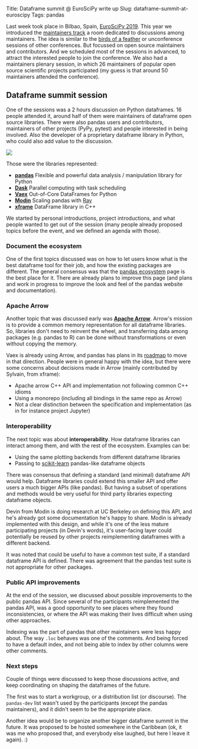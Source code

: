 Title: Dataframe summit @ EuroSciPy write up
Slug: dataframe-summit-at-euroscipy
Tags: pandas

Last week took place in Bilbao, Spain, [EuroSciPy 2019](https://www.euroscipy.org/2019/).
This year we introduced the [maintainers track](https://www.euroscipy.org/2019/maintainers.html)
a room dedicated to discussions among maintainers. The idea is similar to the 
[birds of a feather](https://en.wikipedia.org/wiki/Birds_of_a_feather_(computing)) or unconference
sessions of other conferences. But focussed on open source maintainers and contributors. And
we scheduled most of the sessions in advanced, to attract the interested people to join the
conference. We also had a maintainers plenary session, in which 26 maintainers of popular
open source scientific projects participated (my guess is that around 50 maintainers attended
the conference).

## Dataframe summit session

One of the sessions was a 2 hours discussion on Python dataframes. 16 people attended it, around
half of them were maintainers of dataframe open source libraries. There were also pandas users
and contributors, maintainers of other projects (PyPy, pytest) and people interested in being involved.
Also the developer of a proprietary dataframe library in Python, who could also add value to the discussion.

![](/static/img/blog/dataframe_summit.jpeg)

Those were the libraries represented:

- **[pandas](https://github.com/pandas-dev/pandas)** Flexible and powerful data analysis / manipulation library for Python
- **[Dask](https://github.com/dask/dask)** Parallel computing with task scheduling
- **[Vaex](https://github.com/vaexio/vaex)** Out-of-Core DataFrames for Python
- **[Modin](https://github.com/modin-project/modin)** Scaling pandas with [Ray](https://github.com/ray-project/ray/)
- **[xframe](https://github.com/QuantStack/xframe)** DataFrame library in C++

We started by personal introductions, project introductions, and what people wanted to get out
of the session (many people already proposed topics before the event, and we defined an agenda with those).

### Document the ecosystem

One of the first topics discussed was on how to let users know what is the best dataframe
tool for their job, and how the existing packages are different. The general consensus was
that the [pandas ecosystem](https://pandas.pydata.org/pandas-docs/stable/ecosystem.html) page
is the best place for it. There are already plans to improve this page (and plans and work in progress to improve
the look and feel of the pandas website and documentation).

### Apache Arrow

Another topic that was discussed early was **[Apache Arrow](https://arrow.apache.org/)**. Arrow's mission is to
provide a common memory representation for all dataframe libraries. So, libraries don't need to reinvent the
wheel, and transferring data among packages (e.g. pandas to R) can be done without transformations or even without
copying the memory.

Vaex is already using Arrow, and pandas has plans in its [roadmap](https://pandas.pydata.org/pandas-docs/stable/development/roadmap.html)
to move in that direction. People were in general happy with the idea, but there were some concerns
about decisions made in Arrow (mainly contributed by Sylvain, from xframe):

- Apache arrow C++ API and implementation not following common C++ idioms
- Using a monorepo (including all bindings in the same repo as Arrow)
- Not a clear distinction between the specification and implementation (as in for instance project Jupyter)

### Interoperability

The next topic was about **interoperability**. How dataframe libraries can interact among them, and
with the rest of the ecosystem. Examples can be:

- Using the same plotting backends from different dataframe libraries
- Passing to [scikit-learn](https://scikit-learn.org/stable/index.html) pandas-like dataframe objects

There was consensus that defining a standard (and minimal) dataframe API would help. Dataframe libraries
could extend this smaller API and offer users a much bigger APIs (like pandas). But having a subset of
operations and methods would be very useful for third party libraries expecting dataframe objects.

Devin from Modin is doing research at UC Berkeley on defining this API, and he's already got some
documentation he's happy to share. Modin is already implemented with this design, and while it's
one of the less mature participating projects (in Devin's words), it's user-facing layer could
potentially be reused by other projects reimplementing dataframes with a different backend.

It was noted that could be useful to have a common test suite, if a standard dataframe API is defined.
There was agreement that the pandas test suite is not appropriate for other packages.

### Public API improvements

At the end of the session, we discussed about possible improvements to the public pandas API.
Since several of the participants reimplemented the pandas API, was a good opportunity to see
places where they found inconsistencies, or where the API was making their lives difficult
when using other approaches.

Indexing was the part of pandas that other maintainers were less happy about. The way `.loc`
behaves was one of the comments. And being forced to have a default index, and not being able
to index by other columns were other comments.

### Next steps

Couple of things were discussed to keep those discussions active, and keep coordinating on
shaping the dataframes of the future.

The first was to start a workgroup, or a distribution list (or discourse). The `pandas-dev`
list wasn't used by the participants (except the pandas maintainers), and it didn't seem
to be the appropriate place.

Another idea would be to organize another bigger dataframe summit in the future. It was
proposed to be hosted somewhere in the Caribbean (ok, it was me who proposed that, and
everybody else laughed, but here I leave it again). :)
